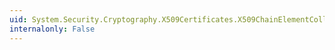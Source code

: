 ```yaml
---
uid: System.Security.Cryptography.X509Certificates.X509ChainElementCollection.System#Collections#IEnumerable#GetEnumerator
internalonly: False
---
```

